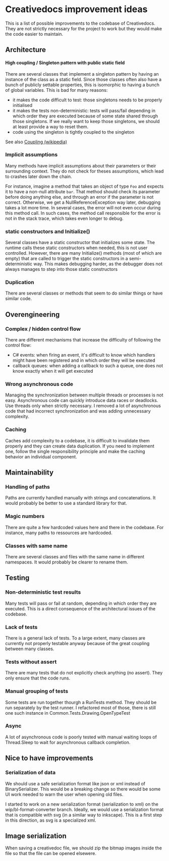 # Creativedocs improvement ideas

This is a list of possible improvements to the codebase of Creativedocs.
They are not strictly necessary for the project to work but they would make the code easier to maintain.

## Architecture

#### High coupling / Singleton pattern with public static field
There are several classes that implement a singleton pattern by having an instance of the class as a static field. Since those classes often also have a bunch of publicly settable properties, this is isomorphic to having a bunch of global variables.
This is bad for many reasons:
- it makes the code difficult to test: those singletons needs to be properly initialised
- it makes the tests non-deterministic: tests will pass/fail depending in which order they are executed because of some state shared through those singletons. If we really want to keep those singletons, we should at least provide a way to reset them.
- code using the singleton is tightly coupled to the singleton

See also [Coupling (wikipedia)](https://en.wikipedia.org/wiki/Coupling_(computer_programming))

### Implicit assumptions
Many methods have implicit assumptions about their parameters or their surrounding context.
They do not check for theses assumptions, which lead to crashes later down the chain.

For instance, imagine a method that takes an object of type `Foo` and expects it to have a non-null attribute `bar`. That method should check its parameter before doing anything else, and through an error if the parameter is not correct. Otherwise, we get a NullReferenceException way later, debugging takes a lot more time. In several cases, the error will not even occur during this method call. In such cases, the method call responsible for the error is not in the stack trace, which takes even longer to debug.

### static constructors and Initialize()
Several classes have a static constructor that initializes some state.
The runtime calls these static constructors when needed, this is not user controlled.
However, there are many Initialize() methods (most of which are empty) that are called to trigger the static constructors in a semi-deterministic way. This makes debugging harder, as the debugger does not always manages to step into those static constructors

### Duplication
There are several classes or methods that seem to do similar things or have similar code.


## Overengineering

### Complex / hidden control flow
There are different mechanisms that increase the difficulty of following the control flow:
- C# events: when firing an event, it's difficult to know which handlers might have been registered and in which order they will be executed
- callback queues: when adding a callback to such a queue, one does not know exactly when it will get executed

### Wrong asynchronous code
Managing the synchronization between multiple threads or processes is not easy.
Asynchronous code can quickly introduce data races or deadlocks.
Use threads only when strictly necessary.
I removed a lot of asynchronous code that had incorrect synchronization and was adding unnecessary complexity.

### Caching
Caches add complexity to a codebase, it is difficult to invalidate them properly and they can create data duplication. If you need to implement one, follow the single responsibility principle and make the caching behavior an individual component.


## Maintainability

### Handling of paths
Paths are currently handled manually with strings and concatenations.
It would probably be better to use a standard library for that.

### Magic numbers
There are quite a few hardcoded values here and there in the codebase.
For instance, many paths to ressources are hardcoded.

### Classes with same name
There are several classes and files with the same name in different namespaces.
It would probably be clearer to rename them.


## Testing

### Non-deterministic test results
Many tests will pass or fail at random, depending in which order they are executed.
This is a direct consequence of the architectural issues of the codebase.

### Lack of tests
There is a general lack of tests. To a large extent, many classes are currently not properly testable anyway because of the great coupling between many classes. 

### Tests without assert
There are many tests that do not explicitly check anything (no assert). They only ensure that the code runs.

### Manual grouping of tests
Some tests are run together thourgh a RunTests method. They should be run separately by the test runner.
I refactored most of those, there is still one such instance in Common.Tests.Drawing.OpenTypeTest

### Async
A lot of asynchronous code is poorly tested with manual waiting loops of Thread.Sleep to wait for asynchronous callback completion.


## Nice to have improvements

### Serialization of data
We should use a safe serialization format like json or xml instead of BinarySerializer.
This would be a breaking change so there would be some UI work needed to warn the user when opening old files.

I started to work on a new serialization format (serialization to xml) on the wip/bl-format-converter branch. Ideally, we would use a serialization format that is compatible with svg (in a similar way to inkscape). This is a first step in this direction, as svg is a specialized xml.

## Image serialization
When saving a creativedoc file, we should zip the bitmap images inside the file so that the file can be opened elsewere.